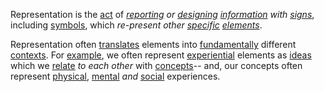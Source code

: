 Representation is the [act](https://github.com/gcassel/Modular-Organization-Terminology/blob/master/terms/activity.md) of *[reporting](https://github.com/gcassel/Modular-Organization-Terminology/blob/master/terms/report.md) or [designing](https://github.com/gcassel/Modular-Organization-Terminology/blob/master/terms/design.md) [information](https://github.com/gcassel/Modular-Organization-Terminology/blob/master/terms/information.md) with [signs](https://github.com/gcassel/Modular-Organization-Terminology/blob/master/terms/sign.md)*, including [symbols](https://github.com/gcassel/Modular-Organization-Terminology/blob/master/terms/symbol.md), which *re-present other [specific](https://github.com/gcassel/Modular-Organization-Terminology/blob/master/terms/specific.md) [elements](https://github.com/gcassel/Modular-Organization-Terminology/blob/master/terms/element.md)*.

Representation often [translates](https://github.com/gcassel/Modular-Organization-Terminology/blob/master/terms/translate.md) elements into [fundamentally](https://github.com/gcassel/Modular-Organization-Terminology/blob/master/terms/base.md) different [contexts](https://github.com/gcassel/Modular-Organization-Terminology/blob/master/terms/context.md).  For [example](https://github.com/gcassel/Modular-Organization-Terminology/blob/master/terms/example.md), we often represent [experiential](https://github.com/gcassel/Modular-Organization-Terminology/blob/master/terms/experience.md) elements as [ideas](https://github.com/gcassel/Modular-Organization-Terminology/blob/master/terms/idea.md) which we [relate](https://github.com/gcassel/Modular-Organization-Terminology/blob/master/terms/relationship.md) *to each other* with [concepts](https://github.com/gcassel/Modular-Organization-Terminology/blob/master/terms/concept.md)-- and, our concepts often represent [physical](https://github.com/gcassel/Modular-Organization-Terminology/blob/master/terms/physical.md), [mental](https://github.com/gcassel/Modular-Organization-Terminology/blob/master/terms/mental.md) *and* [social](https://github.com/gcassel/Modular-Organization-Terminology/blob/master/terms/social.md) experiences.
